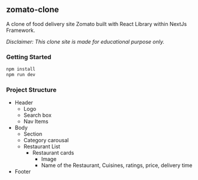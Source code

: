 ## zomato-clone

A clone of food delivery site Zomato built with React Library within NextJs Framework.

_Disclaimer: This clone site is made for educational purpose only._

### Getting Started

```bash
npm install  
npm run dev
```

### Project Structure

- Header
    - Logo
    - Search box
    - Nav Items
- Body
    - Section
    - Category carousal
    - Restaurant List
        - Restaurant cards 
            - Image
            - Name of the Restaurant, Cuisines, ratings, price, delivery time
- Footer
